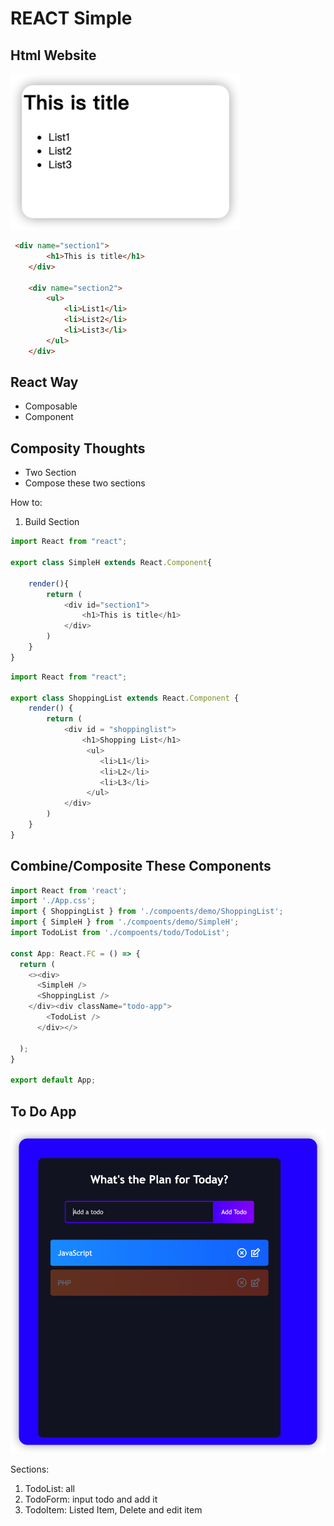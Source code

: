 # REACT Simple

## Html Website 
![](2023-02-12-10-04-33.png)

```html
 <div name="section1">
        <h1>This is title</h1>
    </div>
  
    <div name="section2">
        <ul>
            <li>List1</li>
            <li>List2</li>
            <li>List3</li>
        </ul>
    </div>
```

## React Way

- Composable
- Component

## Composity Thoughts

- Two Section
- Compose these two sections
  
How to:
1. Build Section
```js
import React from "react";

export class SimpleH extends React.Component{
    
    render(){
        return (
            <div id="section1">
                <h1>This is title</h1>
            </div>  
        )
    }
}
```

```js
import React from "react";

export class ShoppingList extends React.Component {
    render() {
        return (
            <div id = "shoppinglist">
                <h1>Shopping List</h1>
                 <ul>
                    <li>L1</li>
                    <li>L2</li>
                    <li>L3</li>
                 </ul>
            </div>
        )
    }
}
```

## Combine/Composite These Components

```ts
import React from 'react';
import './App.css';
import { ShoppingList } from './compoents/demo/ShoppingList';
import { SimpleH } from './compoents/demo/SimpleH';
import TodoList from './compoents/todo/TodoList';

const App: React.FC = () => {
  return (
    <><div>
      <SimpleH />
      <ShoppingList />
    </div><div className="todo-app">
        <TodoList />
      </div></>

  );
}

export default App;
```

## To Do App

![img](./todo-app.png)

Sections:
1. TodoList: all 
2. TodoForm: input todo and add it
3. TodoItem: Listed Item, Delete and edit item


